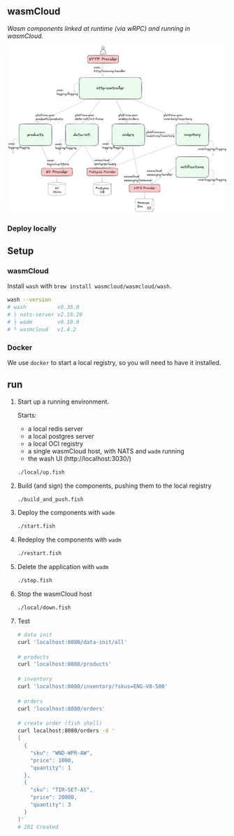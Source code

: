 ## wasmCloud

_Wasm components linked at runtime (via wRPC) and running in wasmCloud._

![deployed to wasmCloud](./platform-poc.webp)

### Deploy locally

## Setup

### wasmCloud

Install `wash` with `brew install wasmcloud/wasmcloud/wash`.

```bash
wash --version
# wash          v0.38.0
# ├ nats-server v2.10.20
# ├ wadm        v0.19.0
# └ wasmcloud   v1.4.2
```

### Docker

We use `docker` to start a local registry, so you will need to have it installed.

## run

1. Start up a running environment.

   Starts:
   * a local redis server
   * a local postgres server
   * a local OCI registry
   * a single wasmCloud host, with NATS and `wadm` running
   * the wash UI (http://localhost:3030/)

   ```bash
   ./local/up.fish
   ```

1. Build (and sign) the components, pushing them to the local registry

   ```bash
   ./build_and_push.fish
   ```

1. Deploy the components with `wadm`

   ```bash
   ./start.fish
   ```

1. Redeploy the components with `wadm`

   ```bash
   ./restart.fish
   ```

1. Delete the application with `wadm`

   ```bash
   ./stop.fish
   ```

1. Stop the wasmCloud host

   ```bash
   ./local/down.fish
   ```

1. Test

   ```bash
   # data init
   curl 'localhost:8080/data-init/all'

   # products
   curl 'localhost:8080/products'

   # inventory
   curl 'localhost:8080/inventory/?skus=ENG-V8-500'

   # orders
   curl 'localhost:8080/orders'

   # create order (fish shell)
   curl localhost:8080/orders -d '
   [
     {
       "sku": "WND-WPR-AW",
       "price": 1000,
       "quantity": 1
     },
     {
       "sku": "TIR-SET-AS",
       "price": 20000,
       "quantity": 3
     }
   ]'
   # 201 Created
   ```
